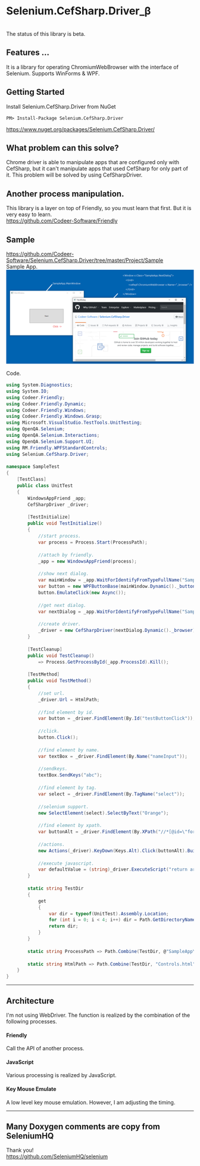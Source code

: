 Selenium.CefSharp.Driver_β
======================

<br>
The status of this library is beta.
<br>

## Features ...
It is a library for operating ChromiumWebBrowser with the interface of Selenium.
Supports WinForms & WPF.

## Getting Started
Install Selenium.CefSharp.Driver from NuGet

    PM> Install-Package Selenium.CefSharp.Driver
https://www.nuget.org/packages/Selenium.CefSharp.Driver/

## What problem can this solve?
Chrome driver is able to manipulate apps that are configured only with CefSharp, but it can't manipulate apps that used CefSharp for only part of it.
This problem will be solved by using CefSharpDriver.

## Another process manipulation.
This library is a layer on top of Friendly, so you must learn that first. But it is very easy to learn.<br>
https://github.com/Codeer-Software/Friendly

## Sample
https://github.com/Codeer-Software/Selenium.CefSharp.Driver/tree/master/Project/Sample<br>
Sample App.<br>
 ![Sample App.](Img/SampleApp.png)

Code.<br>
```cs  
using System.Diagnostics;
using System.IO;
using Codeer.Friendly;
using Codeer.Friendly.Dynamic;
using Codeer.Friendly.Windows;
using Codeer.Friendly.Windows.Grasp;
using Microsoft.VisualStudio.TestTools.UnitTesting;
using OpenQA.Selenium;
using OpenQA.Selenium.Interactions;
using OpenQA.Selenium.Support.UI;
using RM.Friendly.WPFStandardControls;
using Selenium.CefSharp.Driver;

namespace SampleTest
{
    [TestClass]
    public class UnitTest
    {
        WindowsAppFriend _app;
        CefSharpDriver _driver;

        [TestInitialize]
        public void TestInitialize()
        {
            //start process.
            var process = Process.Start(ProcessPath);

            //attach by friendly.
            _app = new WindowsAppFriend(process);

            //show next dialog.
            var mainWindow = _app.WaitForIdentifyFromTypeFullName("SampleApp.MainWindow");
            var button = new WPFButtonBase(mainWindow.Dynamic()._buttonNextDialog);
            button.EmulateClick(new Async());

            //get next dialog.
            var nextDialog = _app.WaitForIdentifyFromTypeFullName("SampleApp.NextDialog");

            //create driver.
            _driver = new CefSharpDriver(nextDialog.Dynamic()._browser);
        }

        [TestCleanup]
        public void TestCleanup()
            => Process.GetProcessById(_app.ProcessId).Kill();

        [TestMethod]
        public void TestMethod()
        {
            //set url.
            _driver.Url = HtmlPath;
         
            //find element by id.
            var button = _driver.FindElement(By.Id("testButtonClick"));

            //click.
            button.Click();

            //find element by name.
            var textBox = _driver.FindElement(By.Name("nameInput"));

            //sendkeys.
            textBox.SendKeys("abc");

            //find element by tag.
            var select = _driver.FindElement(By.TagName("select"));

            //selenium support.
            new SelectElement(select).SelectByText("Orange");

            //find element by xpath.
            var buttonAlt = _driver.FindElement(By.XPath("//*[@id=\"form\"]/table/tbody/tr[7]/td/input[2]"));

            //actions.
            new Actions(_driver).KeyDown(Keys.Alt).Click(buttonAlt).Build().Perform();

            //execute javascript.
            var defaultValue = (string)_driver.ExecuteScript("return arguments[0].defaultValue;", textBox);
        }

        static string TestDir
        {
            get
            {
                var dir = typeof(UnitTest).Assembly.Location;
                for (int i = 0; i < 4; i++) dir = Path.GetDirectoryName(dir);
                return dir;
            }
        }

        static string ProcessPath => Path.Combine(TestDir, @"SampleApp\bin\x86\Debug\SampleApp.exe");

        static string HtmlPath => Path.Combine(TestDir, "Controls.html");
    }
}
```
***
## Architecture
I'm not using WebDriver. The function is realized by the combination of the following processes.

#### Friendly
Call the API of another process.
#### JavaScript
Various processing is realized by JavaScript.
#### Key Mouse Emulate
A low level key mouse emulation.
However, I am adjusting the timing.

***
## Many Doxygen comments are copy from SeleniumHQ
Thank you!<br>
https://github.com/SeleniumHQ/selenium


